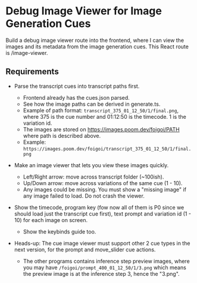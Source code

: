# Debug Image Viewer for Image Generation Cues

Build a debug image viewer route into the frontend, where I can view the images and its metadata from the image generation cues. This React route is /image-viewer.

## Requirements

- Parse the transcript cues into transcript paths first.

  - Frontend already has the cues.json parsed.
  - See how the image paths can be derived in generate.ts.
  - Example of path format: `transcript_375_01_12_50/1/final.png`, where 375 is the cue number and 01:12:50 is the timecode. 1 is the variation id.
  - The images are stored on <https://images.poom.dev/foigoi/PATH> where path is described above.
  - Example: `https://images.poom.dev/foigoi/transcript_375_01_12_50/1/final.png`

- Make an image viewer that lets you view these images quickly.

  - Left/Right arrow: move across transcript folder (~100ish).
  - Up/Down arrow: move across variations of the same cue (1 - 10).
  - Any images could be missing. You must show a "missing image" if any image failed to load. Do not crash the viewer.

- Show the timecode, program key (fow now all of them is P0 since we should load just the transcript cue first), text prompt and variation id (1 - 10) for each image on screen.

  - Show the keybinds guide too.

- Heads-up: The cue image viewer must support other 2 cue types in the next version, for the prompt and move_slider cue actions.
  - The other programs contains inference step preview images, where you may have `/foigoi/prompt_400_01_12_50/1/3.png` which means the preview image is at the inference step 3, hence the "3.png".
